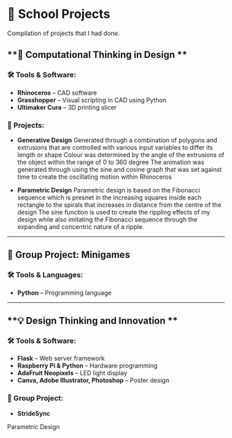 # 🏫 School Projects
Compilation of projects that I had done.

## **📐 Computational Thinking in Design **

### 🛠️ Tools & Software:
- **Rhinoceros** – CAD software  
- **Grasshopper** – Visual scripting in CAD using Python  
- **Ultimaker Cura** – 3D printing slicer

### 📝 Projects:
- **Generative Design**
Generated through a combination of polygons and extrusions that are controlled with various input variables to differ its length or shape
Colour was determined by the angle of the extrusions of the object within the range of 0 to 360 degree
The animation was generated through using the sine and cosine graph that was set against time to create the oscillating motion within Rhinoceros
  
- **Parametric Design**
Parametric design is based on the Fibonacci sequence which is presnet in the increasing squares inside each rectangle to the spirals that increases in distance from the centre of the design
The sine function is used to create the rippling effects of my design while also imitating the Fibonacci sequence through the expanding and concentric nature of a ripple.





---

## **👥 Group Project: Minigames**

### 🛠️ Tools & Languages:
- **Python** – Programming language

---

## **💡 Design Thinking and Innovation **

### 🛠️ Tools & Software:
- **Flask** – Web server framework  
- **Raspberry Pi & Python** – Hardware programming  
- **AdaFruit Neopixels** – LED light display  
- **Canva, Adobe Illustrator, Photoshop** – Poster design

### 👥 Group Project:
- **StrideSync**


Parametric Design

